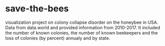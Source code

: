# save-the-bees
visualization project on colony collapse disorder on the honeybee in USA.  Data from data.world and provided information from 2010-2017. It included the number of known colonies, the number of known beekeepers and the loss of colonies (by percent) annualy and by state.  
